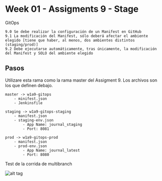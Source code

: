 # Week 01 - Assigments 9 - Stage

GitOps

	9.0	Se debe realizar la configuración de un Manifest en GitHub
	9.1	La modificación del Manifest, sólo deberá afectar el ambiente elegido [tiene que haber, al menos, dos ambientes distintos (staging/prod)]
	9.2	Debe ejecutarse automáticamente, tras únicamente, la modificación del Manifest y SOLO del ambiente elegido

## Pasos

Utilizare esta rama como la rama master del Assigment 9. Los archivos son los que definen debajo.

	master -> w1a9-gitops
		- minifest.json
		- Jenkinsfile

	staging -> w1a9-gitops-staging
		- manifest.json
		- staging-env.json
			- App Name: journal_staging
			- Port: 8081

	prod -> w1a9-gitops-prod
		- manifest.json
		- prod-env.json
			- App Name: journal_latest
			- Port: 8080

Test de la corrida de multibranch

![alt tag](https://raw.githubusercontent.com/semperti-bootcamp/sre-bootcamp-ga-20190805/w1a9-gitops-prod/images/gitops1.png "gitops1.png")
